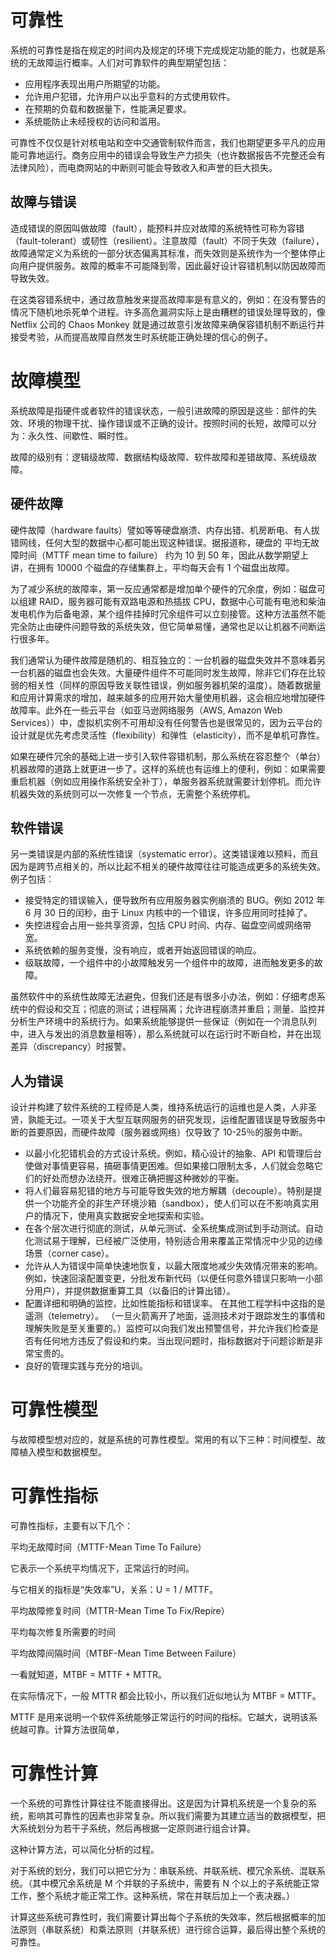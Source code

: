 # 可靠性

系统的可靠性是指在规定的时间内及规定的环境下完成规定功能的能力，也就是系统的无故障运行概率。人们对可靠软件的典型期望包括：

- 应用程序表现出用户所期望的功能。
- 允许用户犯错，允许用户以出乎意料的方式使用软件。
- 在预期的负载和数据量下，性能满足要求。
- 系统能防止未经授权的访问和滥用。

可靠性不仅仅是针对核电站和空中交通管制软件而言，我们也期望更多平凡的应用能可靠地运行。商务应用中的错误会导致生产力损失（也许数据报告不完整还会有法律风险），而电商网站的中断则可能会导致收入和声誉的巨大损失。

## 故障与错误

造成错误的原因叫做故障（fault），能预料并应对故障的系统特性可称为容错（fault-tolerant）或韧性（resilient）。注意故障（fault）不同于失效（failure），故障通常定义为系统的一部分状态偏离其标准，而失效则是系统作为一个整体停止向用户提供服务。故障的概率不可能降到零，因此最好设计容错机制以防因故障而导致失效。

在这类容错系统中，通过故意触发来提高故障率是有意义的，例如：在没有警告的情况下随机地杀死单个进程。许多高危漏洞实际上是由糟糕的错误处理导致的，像 Netflix 公司的 Chaos Monkey 就是通过故意引发故障来确保容错机制不断运行并接受考验，从而提高故障自然发生时系统能正确处理的信心的例子。

# 故障模型

系统故障是指硬件或者软件的错误状态，一般引进故障的原因是这些：部件的失效、环境的物理干扰、操作错误或不正确的设计。按照时间的长短，故障可以分为：永久性、间歇性、瞬时性。

故障的级别有：逻辑级故障、数据结构级故障、软件故障和差错故障、系统级故障。

## 硬件故障

硬件故障（hardware faults）譬如等等硬盘崩溃、内存出错、机房断电、有人拔错网线，任何大型的数据中心都可能出现这种错误。据报道称，硬盘的 平均无故障时间（MTTF mean time to failure） 约为 10 到 50 年，因此从数学期望上讲，在拥有 10000 个磁盘的存储集群上，平均每天会有 1 个磁盘出故障。

为了减少系统的故障率，第一反应通常都是增加单个硬件的冗余度，例如：磁盘可以组建 RAID，服务器可能有双路电源和热插拔 CPU，数据中心可能有电池和柴油发电机作为后备电源，某个组件挂掉时冗余组件可以立刻接管。这种方法虽然不能完全防止由硬件问题导致的系统失效，但它简单易懂，通常也足以让机器不间断运行很多年。

我们通常认为硬件故障是随机的、相互独立的：一台机器的磁盘失效并不意味着另一台机器的磁盘也会失效。大量硬件组件不可能同时发生故障，除非它们存在比较弱的相关性（同样的原因导致关联性错误，例如服务器机架的温度）。随着数据量和应用计算需求的增加，越来越多的应用开始大量使用机器，这会相应地增加硬件故障率。此外在一些云平台（如亚马逊网络服务（AWS, Amazon Web Services））中，虚拟机实例不可用却没有任何警告也是很常见的，因为云平台的设计就是优先考虑灵活性（flexibility）和弹性（elasticity），而不是单机可靠性。

如果在硬件冗余的基础上进一步引入软件容错机制，那么系统在容忍整个（单台）机器故障的道路上就更进一步了。这样的系统也有运维上的便利，例如：如果需要重启机器（例如应用操作系统安全补丁），单服务器系统就需要计划停机。而允许机器失效的系统则可以一次修复一个节点，无需整个系统停机。

## 软件错误

另一类错误是内部的系统性错误（systematic error）。这类错误难以预料，而且因为是跨节点相关的，所以比起不相关的硬件故障往往可能造成更多的系统失效。例子包括：

- 接受特定的错误输入，便导致所有应用服务器实例崩溃的 BUG。例如 2012 年 6 月 30 日的闰秒，由于 Linux 内核中的一个错误，许多应用同时挂掉了。
- 失控进程会占用一些共享资源，包括 CPU 时间、内存、磁盘空间或网络带宽。
- 系统依赖的服务变慢，没有响应，或者开始返回错误的响应。
- 级联故障，一个组件中的小故障触发另一个组件中的故障，进而触发更多的故障。

虽然软件中的系统性故障无法避免，但我们还是有很多小办法，例如：仔细考虑系统中的假设和交互；彻底的测试；进程隔离；允许进程崩溃并重启；测量、监控并分析生产环境中的系统行为。如果系统能够提供一些保证（例如在一个消息队列中，进入与发出的消息数量相等），那么系统就可以在运行时不断自检，并在出现差异（discrepancy）时报警。

## 人为错误

设计并构建了软件系统的工程师是人类，维持系统运行的运维也是人类，人非圣贤，孰能无过。一项关于大型互联网服务的研究发现，运维配置错误是导致服务中断的首要原因，而硬件故障（服务器或网络）仅导致了 10-25％的服务中断。

- 以最小化犯错机会的方式设计系统。例如，精心设计的抽象、API 和管理后台使做对事情更容易，搞砸事情更困难。但如果接口限制太多，人们就会忽略它们的好处而想办法绕开。很难正确把握这种微妙的平衡。
- 将人们最容易犯错的地方与可能导致失效的地方解耦（decouple）。特别是提供一个功能齐全的非生产环境沙箱（sandbox），使人们可以在不影响真实用户的情况下，使用真实数据安全地探索和实验。
- 在各个层次进行彻底的测试，从单元测试、全系统集成测试到手动测试。自动化测试易于理解，已经被广泛使用，特别适合用来覆盖正常情况中少见的边缘场景（corner case）。
- 允许从人为错误中简单快速地恢复，以最大限度地减少失效情况带来的影响。 例如，快速回滚配置变更，分批发布新代码（以便任何意外错误只影响一小部分用户），并提供数据重算工具（以备旧的计算出错）。
- 配置详细和明确的监控，比如性能指标和错误率。 在其他工程学科中这指的是遥测（telemetry）。 （一旦火箭离开了地面，遥测技术对于跟踪发生的事情和理解失败是至关重要的。）监控可以向我们发出预警信号，并允许我们检查是否有任何地方违反了假设和约束。当出现问题时，指标数据对于问题诊断是非常宝贵的。
- 良好的管理实践与充分的培训。

# 可靠性模型

与故障模型想对应的，就是系统的可靠性模型。常用的有以下三种：时间模型、故障植入模型和数据模型。

# 可靠性指标

可靠性指标，主要有以下几个：

平均无故障时间（MTTF-Mean Time To Failure）

它表示一个系统平均情况下，正常运行的时间。

与它相关的指标是“失效率”U，关系：U = 1 / MTTF。

平均故障修复时间（MTTR-Mean Time To Fix/Repire）

平均每次修复所需要的时间

平均故障间隔时间（MTBF-Mean Time Between Failure）

一看就知道，MTBF = MTTF + MTTR。

在实际情况下，一般 MTTR 都会比较小，所以我们近似地认为 MTBF = MTTF。

MTTF 是用来说明一个软件系统能够正常运行的时间的指标。它越大，说明该系统越可靠。计算方法很简单，

# 可靠性计算

一个系统的可靠性计算往往不能直接得出。这是因为计算机系统是一个复杂的系统，影响其可靠性的因素也非常复杂。所以我们需要为其建立适当的数据模型，把大系统划分为若干子系统，然后再根据一定原则进行组合计算。

这种计算方法，可以简化分析的过程。

对于系统的划分，我们可以把它分为：串联系统、并联系统、模冗余系统、混联系统。（其中模冗余系统是 M 个并联的子系统中，需要有 N 个以上的子系统能正常工作，整个系统才能正常工作。这种系统，常在并联后加上一个表决器。）

计算这些系统可靠性时，我们需要计算出每个子系统的失效率，然后根据概率的加法原则（串联系统）和乘法原则（并联系统）进行综合运算，最后得出整个系统的可靠性。
